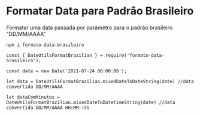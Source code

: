 # Formatar Data para Padrão Brasileiro
Formatar uma data passada por parâmetro para o padrão brasileiro "DD/MM/AAAA"


```
npm i formato-data-brasileiro

```

```
const { DateUtilsFormatBrazilian } = require('formato-data-brasileiro');

const date = new Date('2021-07-24 00:00:00');

let data = DateUtilsFormatBrazilian.mixedDateToDateString(date) //data convertida DD/MM/AAAA

let dataComMinutos = DateUtilsFormatBrazilian.mixedDateToDatetimeString(date) //data convertida DD/MM/AAAA HH:MM::SS

```